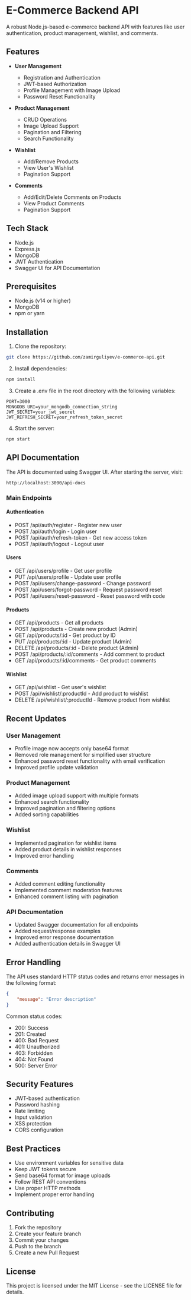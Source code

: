 # E-Commerce Backend API

A robust Node.js-based e-commerce backend API with features like user authentication, product management, wishlist, and comments.

## Features

- **User Management**
  - Registration and Authentication
  - JWT-based Authorization
  - Profile Management with Image Upload
  - Password Reset Functionality

- **Product Management**
  - CRUD Operations
  - Image Upload Support
  - Pagination and Filtering
  - Search Functionality

- **Wishlist**
  - Add/Remove Products
  - View User's Wishlist
  - Pagination Support

- **Comments**
  - Add/Edit/Delete Comments on Products
  - View Product Comments
  - Pagination Support

## Tech Stack

- Node.js
- Express.js
- MongoDB
- JWT Authentication
- Swagger UI for API Documentation

## Prerequisites

- Node.js (v14 or higher)
- MongoDB
- npm or yarn

## Installation

1. Clone the repository:
```bash
git clone https://github.com/zamirguliyev/e-commerce-api.git
```

2. Install dependencies:
```bash
npm install
```

3. Create a .env file in the root directory with the following variables:
```env
PORT=3000
MONGODB_URI=your_mongodb_connection_string
JWT_SECRET=your_jwt_secret
JWT_REFRESH_SECRET=your_refresh_token_secret
```

4. Start the server:
```bash
npm start
```

## API Documentation

The API is documented using Swagger UI. After starting the server, visit:
```
http://localhost:3000/api-docs
```

### Main Endpoints

#### Authentication
- POST /api/auth/register - Register new user
- POST /api/auth/login - Login user
- POST /api/auth/refresh-token - Get new access token
- POST /api/auth/logout - Logout user

#### Users
- GET /api/users/profile - Get user profile
- PUT /api/users/profile - Update user profile
- POST /api/users/change-password - Change password
- POST /api/users/forgot-password - Request password reset
- POST /api/users/reset-password - Reset password with code

#### Products
- GET /api/products - Get all products
- POST /api/products - Create new product (Admin)
- GET /api/products/:id - Get product by ID
- PUT /api/products/:id - Update product (Admin)
- DELETE /api/products/:id - Delete product (Admin)
- POST /api/products/:id/comments - Add comment to product
- GET /api/products/:id/comments - Get product comments

#### Wishlist
- GET /api/wishlist - Get user's wishlist
- POST /api/wishlist/:productId - Add product to wishlist
- DELETE /api/wishlist/:productId - Remove product from wishlist

## Recent Updates

### User Management
- Profile image now accepts only base64 format
- Removed role management for simplified user structure
- Enhanced password reset functionality with email verification
- Improved profile update validation

### Product Management
- Added image upload support with multiple formats
- Enhanced search functionality
- Improved pagination and filtering options
- Added sorting capabilities

### Wishlist
- Implemented pagination for wishlist items
- Added product details in wishlist responses
- Improved error handling

### Comments
- Added comment editing functionality
- Implemented comment moderation features
- Enhanced comment listing with pagination

### API Documentation
- Updated Swagger documentation for all endpoints
- Added request/response examples
- Improved error response documentation
- Added authentication details in Swagger UI

## Error Handling

The API uses standard HTTP status codes and returns error messages in the following format:
```json
{
    "message": "Error description"
}
```

Common status codes:
- 200: Success
- 201: Created
- 400: Bad Request
- 401: Unauthorized
- 403: Forbidden
- 404: Not Found
- 500: Server Error

## Security Features

- JWT-based authentication
- Password hashing
- Rate limiting
- Input validation
- XSS protection
- CORS configuration

## Best Practices

- Use environment variables for sensitive data
- Keep JWT tokens secure
- Send base64 format for image uploads
- Follow REST API conventions
- Use proper HTTP methods
- Implement proper error handling

## Contributing

1. Fork the repository
2. Create your feature branch
3. Commit your changes
4. Push to the branch
5. Create a new Pull Request

## License

This project is licensed under the MIT License - see the LICENSE file for details.